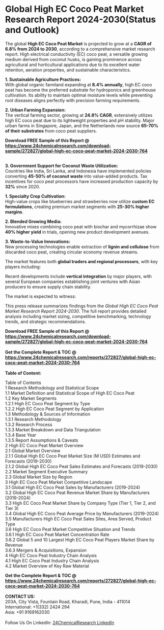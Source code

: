 <h1>Global High EC Coco Peat Market Research Report 2024-2030(Status and Outlook)</h1><p>The global <strong>High EC Coco Peat Market</strong> is projected to grow at a <strong>CAGR of 6.8% from 2024 to 2030</strong>, according to a comprehensive market research report. High electrical conductivity (EC) coco peat, a versatile growing medium derived from coconut husks, is gaining prominence across agricultural and horticultural applications due to its excellent water retention, aeration properties, and sustainable characteristics.</p><p><strong>1. Sustainable Agriculture Practices:</strong><br>
With global organic farmland expanding at<b> 8.4% annually</b>, high EC coco peat has become the preferred substrate for hydroponics and greenhouse cultivation. Its ability to maintain optimal moisture levels while preventing root diseases aligns perfectly with precision farming requirements.</p><p><strong>2. Urban Farming Expansion:</strong><br>
The vertical farming sector, growing at <b>24.8% CAGR</b>, extensively utilizes high EC coco peat due to its lightweight properties and pH stability. Major urban farms in Singapore, Japan, and the Netherlands now source <b>65-70% of their substrates</b> from coco peat suppliers.</p><div><b>Download FREE Sample of this Report @ 
            <a href="https://www.24chemicalresearch.com/download-sample/272827/global-high-ec-coco-peat-market-2024-2030-764">
            https://www.24chemicalresearch.com/download-sample/272827/global-high-ec-coco-peat-market-2024-2030-764</a></b></div><br><p><strong>3. Government Support for Coconut Waste Utilization:</strong><br>
Countries like India, Sri Lanka, and Indonesia have implemented policies converting <b>45-50% of coconut waste</b> into value-added products. Tax incentives for coco peat processors have increased production capacity by <b>32%</b> since 2020.</p><p><strong>1. Specialty Crop Cultivation:</strong><br>
High-value crops like blueberries and strawberries now utilize <b>custom EC formulations</b>, creating premium market segments with <b>25-30% higher margins</b>.</p><p><strong>2. Blended Growing Media:</strong><br>
Innovative mixes combining coco peat with biochar and mycorrhizae show <b>40% higher yield</b> in trials, opening new product development avenues.</p><p><strong>3. Waste-to-Value Innovations:</strong><br>
New processing technologies enable extraction of <b>lignin and cellulose</b> from discarded coco peat, creating circular economy revenue streams.</p><p>The market features both <b>global traders and regional processors</b>, with key players including:</p><p>Recent developments include <b>vertical integration</b> by major players, with several European companies establishing joint ventures with Asian producers to ensure supply chain stability.</p><p>The market is expected to witness:</p><p>This press release summarizes findings from the <em>Global High EC Coco Peat Market Research Report 2024-2030</em>. The full report provides detailed analysis including market sizing, competitive benchmarking, technology trends, and strategic recommendations.</p><div><b>Download FREE Sample of this Report @ 
            <a href="https://www.24chemicalresearch.com/download-sample/272827/global-high-ec-coco-peat-market-2024-2030-764">
            https://www.24chemicalresearch.com/download-sample/272827/global-high-ec-coco-peat-market-2024-2030-764</a></b></div><br><div><b>Get the Complete Report & TOC @ 
            <a href="https://www.24chemicalresearch.com/reports/272827/global-high-ec-coco-peat-market-2024-2030-764">
            https://www.24chemicalresearch.com/reports/272827/global-high-ec-coco-peat-market-2024-2030-764</a></b></div><br>
            <b>Table of Content:</b><p>Table of Contents<br />
1 Research Methodology and Statistical Scope<br />
1.1 Market Definition and Statistical Scope of High EC Coco Peat<br />
1.2 Key Market Segments<br />
1.2.1 High EC Coco Peat Segment by Type<br />
1.2.2 High EC Coco Peat Segment by Application<br />
1.3 Methodology & Sources of Information<br />
1.3.1 Research Methodology<br />
1.3.2 Research Process<br />
1.3.3 Market Breakdown and Data Triangulation<br />
1.3.4 Base Year<br />
1.3.5 Report Assumptions & Caveats<br />
2 High EC Coco Peat Market Overview<br />
2.1 Global Market Overview<br />
2.1.1 Global High EC Coco Peat Market Size (M USD) Estimates and Forecasts (2019-2030)<br />
2.1.2 Global High EC Coco Peat Sales Estimates and Forecasts (2019-2030)<br />
2.2 Market Segment Executive Summary<br />
2.3 Global Market Size by Region<br />
3 High EC Coco Peat Market Competitive Landscape<br />
3.1 Global High EC Coco Peat Sales by Manufacturers (2019-2024)<br />
3.2 Global High EC Coco Peat Revenue Market Share by Manufacturers (2019-2024)<br />
3.3 High EC Coco Peat Market Share by Company Type (Tier 1, Tier 2, and Tier 3)<br />
3.4 Global High EC Coco Peat Average Price by Manufacturers (2019-2024)<br />
3.5 Manufacturers High EC Coco Peat Sales Sites, Area Served, Product Type<br />
3.6 High EC Coco Peat Market Competitive Situation and Trends<br />
3.6.1 High EC Coco Peat Market Concentration Rate<br />
3.6.2 Global 5 and 10 Largest High EC Coco Peat Players Market Share by Revenue<br />
3.6.3 Mergers & Acquisitions, Expansion<br />
4 High EC Coco Peat Industry Chain Analysis<br />
4.1 High EC Coco Peat Industry Chain Analysis<br />
4.2 Market Overview of Key Raw Material</p><div><b>Get the Complete Report & TOC @ 
            <a href="https://www.24chemicalresearch.com/reports/272827/global-high-ec-coco-peat-market-2024-2030-764">
            https://www.24chemicalresearch.com/reports/272827/global-high-ec-coco-peat-market-2024-2030-764</a></b></div><br><b>CONTACT US:</b><br>
            203A, City Vista, Fountain Road, Kharadi, Pune, India - 411014<br>
            International: +1(332) 2424 294<br>
            Asia: +91 9169162030 <br><br>
            Follow Us On LinkedIn: <a href="https://www.linkedin.com/company/24chemicalresearch/">24ChemicalResearch LinkedIn</a>